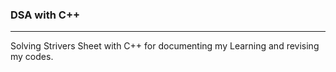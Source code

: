 ### DSA with C++
----
Solving Strivers Sheet with C++ for documenting my Learning and revising my codes.